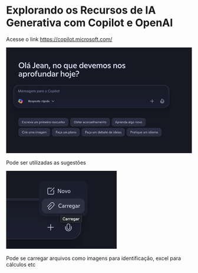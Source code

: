 # Explorando os Recursos de IA Generativa com Copilot e OpenAI

Acesse o link https://copilot.microsoft.com/

![Captura de Tela 2025-06-29 às 22.06.05.png](https://github.com/jeanandrade1/Explorando-os-Recursos-de-IA-Generativa-com-Copilot-e-OpenAI/blob/main/images/captura%201.png)

Pode ser utilizadas as sugestões

![Captura de Tela 2025-06-29 às 22.06.05.png](https://github.com/jeanandrade1/Explorando-os-Recursos-de-IA-Generativa-com-Copilot-e-OpenAI/blob/main/images/Captura%202.png)

Pode se carregar arquivos como imagens para identificação, excel para cálculos etc


